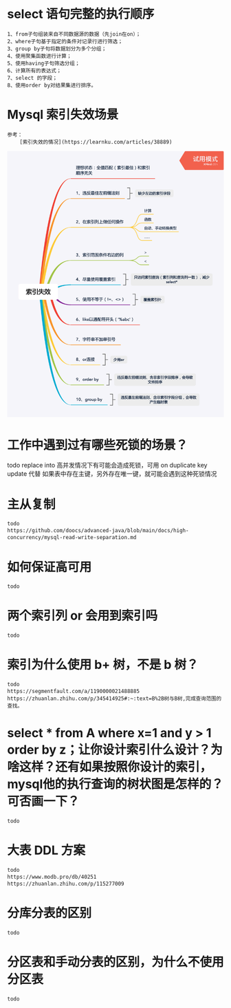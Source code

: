 # select 语句完整的执行顺序

    1、from子句组装来自不同数据源的数据（先join在on）；
    2、where子句基于指定的条件对记录行进行筛选；
    3、group by子句将数据划分为多个分组；
    4、使用聚集函数进行计算；
    5、使用having子句筛选分组；
    6、计算所有的表达式；
    7、select 的字段；
    8、使用order by对结果集进行排序。

# Mysql 索引失效场景

    参考：
        [索引失效的情况](https://learnku.com/articles/38889)

<p align='center'>
    <img src='./images/Mysql 索引失效场景.png'>
</p>

# 工作中遇到过有哪些死锁的场景？

   todo
   replace into 高并发情况下有可能会造成死锁，可用 on duplicate key update 代替
   如果表中存在主键，另外存在唯一键，就可能会遇到这种死锁情况

# 主从复制

    todo
    https://github.com/doocs/advanced-java/blob/main/docs/high-concurrency/mysql-read-write-separation.md

# 如何保证高可用

    todo

# 两个索引列 or 会用到索引吗

    todo

# 索引为什么使用 b+ 树，不是 b 树？

    todo
    https://segmentfault.com/a/1190000021488885
    https://zhuanlan.zhihu.com/p/345414925#:~:text=B%2B树与B树,完成查询范围的查找。

# select * from A where x=1 and y > 1 order by z；让你设计索引什么设计？为啥这样？还有如果按照你设计的索引，mysql他的执行查询的树状图是怎样的？可否画一下？

    todo

# 大表 DDL 方案

    todo
    https://www.modb.pro/db/40251
    https://zhuanlan.zhihu.com/p/115277009

# 分库分表的区别

    todo

# 分区表和手动分表的区别，为什么不使用分区表

    todo
